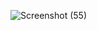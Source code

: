 ![Screenshot (55)](https://github.com/user-attachments/assets/bdef5258-2e2e-420c-bdfa-8cb3de137bc7)
